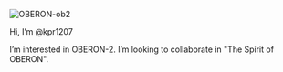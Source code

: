 ![OBERON-ob2](https://user-images.githubusercontent.com/95701284/145079085-4909ca77-9532-4ca7-8ba3-21fa51ecb608.png)

Hi, I’m @kpr1207

I’m interested in OBERON-2. I’m looking to collaborate in "The Spirit of OBERON".
